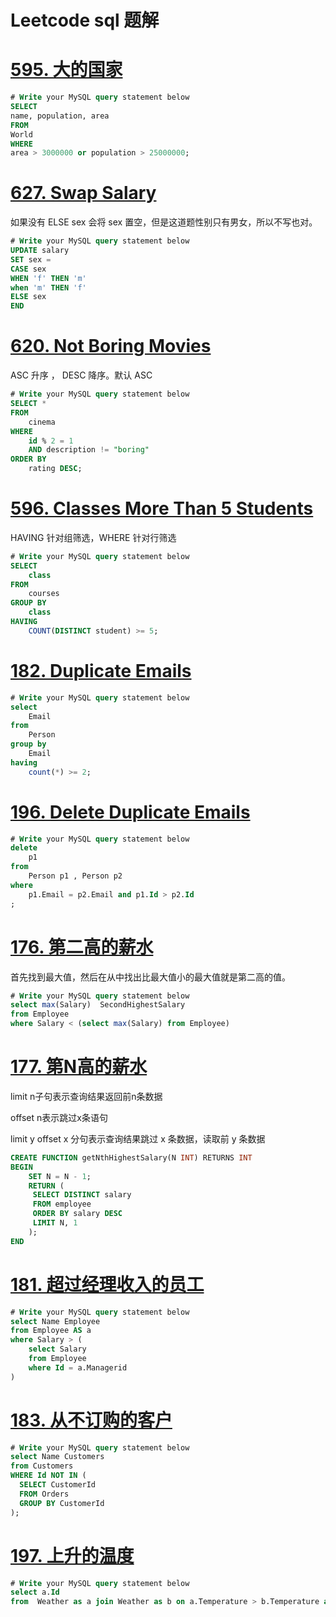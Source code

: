 # Leetcode sql 题解

# [595. 大的国家](https://leetcode.com/problems/big-countries/)

```sql
# Write your MySQL query statement below
SELECT 
name, population, area
FROM 
World
WHERE 
area > 3000000 or population > 25000000;
```

# [627. Swap Salary](https://leetcode.com/problems/swap-salary/)

如果没有 ELSE sex 会将 sex 置空，但是这道题性别只有男女，所以不写也对。

```sql
# Write your MySQL query statement below
UPDATE salary
SET sex =
CASE sex
WHEN 'f' THEN 'm'
when 'm' THEN 'f'
ELSE sex
END
```

# [620. Not Boring Movies](https://leetcode.com/problems/not-boring-movies/)

ASC 升序 ， DESC 降序。默认 ASC

```sql
# Write your MySQL query statement below
SELECT *
FROM 
    cinema
WHERE
    id % 2 = 1 
    AND description != "boring"
ORDER BY 
    rating DESC;
```

# [596. Classes More Than 5 Students](https://leetcode.com/problems/classes-more-than-5-students/)

HAVING 针对组筛选，WHERE 针对行筛选

```sql
# Write your MySQL query statement below
SELECT 
    class
FROM
    courses
GROUP BY
    class
HAVING 
    COUNT(DISTINCT student) >= 5;
```

# [182. Duplicate Emails](https://leetcode.com/problems/duplicate-emails/)

```sql
# Write your MySQL query statement below
select
    Email
from
    Person
group by 
    Email
having 
    count(*) >= 2;
```

# [196. Delete Duplicate Emails](https://leetcode.com/problems/delete-duplicate-emails/)

```sql
# Write your MySQL query statement below
delete
    p1
from
    Person p1 , Person p2
where 
    p1.Email = p2.Email and p1.Id > p2.Id
;
```

# [176. 第二高的薪水](https://leetcode-cn.com/problems/second-highest-salary/)

首先找到最大值，然后在从中找出比最大值小的最大值就是第二高的值。

```sql
# Write your MySQL query statement below
select max(Salary)  SecondHighestSalary
from Employee
where Salary < (select max(Salary) from Employee)
```

# [177. 第N高的薪水](https://leetcode-cn.com/problems/nth-highest-salary/)

limit n子句表示查询结果返回前n条数据

offset n表示跳过x条语句

limit y offset x 分句表示查询结果跳过 x 条数据，读取前 y 条数据

```sql
CREATE FUNCTION getNthHighestSalary(N INT) RETURNS INT
BEGIN
	SET N = N - 1;
	RETURN (
	 SELECT DISTINCT salary 
     FROM employee 
     ORDER BY salary DESC 
     LIMIT N, 1
	);
END
```


# [181. 超过经理收入的员工](https://leetcode-cn.com/problems/employees-earning-more-than-their-managers/)

```sql
# Write your MySQL query statement below
select Name Employee
from Employee AS a
where Salary > (
    select Salary
    from Employee
    where Id = a.Managerid
)
```

# [183. 从不订购的客户](https://leetcode-cn.com/problems/customers-who-never-order/)

```sql
# Write your MySQL query statement below
select Name Customers
from Customers
WHERE Id NOT IN (
  SELECT CustomerId 
  FROM Orders 
  GROUP BY CustomerId
);
```

# [197. 上升的温度](https://leetcode-cn.com/problems/rising-temperature/)

```sql
# Write your MySQL query statement below
select a.Id 
from  Weather as a join Weather as b on a.Temperature > b.Temperature and dateDiff(a.RecordDate,b.RecordDate) = 1 
```
